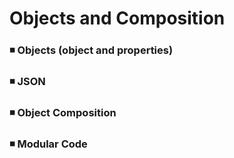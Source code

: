 # Objects and Composition

### :black_medium_small_square: Objects (object and properties)
### :black_medium_small_square: JSON
### :black_medium_small_square: Object Composition
### :black_medium_small_square: Modular Code
